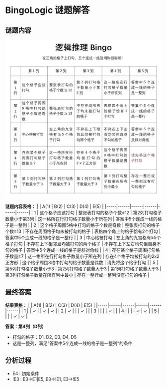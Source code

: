 # BingoLogic 谜题解答

## 谜题内容

![逻辑推理 Bingo 谜题](puzzle.jpg)

**谜题内容表格：**
|     | A(1) | B(2) | C(3) | D(4) | E(5) |
|-----|------|------|------|------|------|
| 1   | 这个格子应该打勾 | 整张表打勾的格子个数≤12 | 第2列打勾格子数量小于第3列 | 这一格所在行打勾格子数量小于所在列 | 答案中5个连成一线的格子是一整列 |
| 2   | 这个格子周围5格中打勾的格子个数是奇数 | 整张表打勾的格子个数≥13 | 不存在周围格子均未被打勾的格子 | 表格四个角上的格子恰有2个打勾 | 答案中5个连成一线的格子是一整行 |
| 3   | 中心格被打勾 | 左上角的九宫格有≥5个格子打勾 | 不存在上下相邻且均被打勾的两个格子 | 不存在上下左右均勾但自身不勾的格子 | 答案中5个连成一线的格子是斜对角线 |
| 4   | 存在某个格子周围打勾格子数量≥7 | 这一格所在行打勾格子数量小于所在列 | 存在4个格子均被打勾的2x2正方形 | 这个格子周围8格中打勾的格子数量是偶数 | 请先将这个格子打勾 |
| 5   | 第5列打勾格子数量小于3 | 第2列打勾格子数量大于3 | 第1列打勾格子数量大于3 | 第3列打勾格子数量在所有列中最小 | 存在一整行或一整列没有打勾的格子 |

## 最终答案

**结果表格：**
|     | A(1) | B(2) | C(3) | D(4) | E(5) |
|-----|------|------|------|------|------|
| 1   |      |  ✓   |      |  ✓   |  ✓   |
| 2   |  ✓   |      |      |  ✓   |      |
| 3   |      |      |      |  ✓   |      |
| 4   |      |      |      |  ✓   |  ✓   |
| 5   |      |      |      |  ✓   |  ✓   |

**答案：第4列（D列）**
- 打勾的格子：D1, D2, D3, D4, D5
- 这是一整列，满足"答案中5个连成一线的格子是一整列"的条件

## 分析过程

- E4 : 初始条件
- !E3 : E3->E1|E5, E3->!E1, E3->!E5